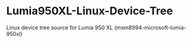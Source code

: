 # Lumia950XL-Linux-Device-Tree
Linux device tree source for Lumia 950 XL (msm8994-microsoft-lumia-950xl)
